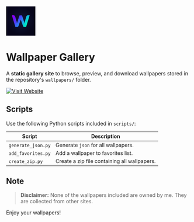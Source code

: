 <p>
  <img src="assets/icon.png" alt="Site Icon" width="80" />
</p>

# Wallpaper Gallery

A **static gallery site** to browse, preview, and download wallpapers stored in the repository's `wallpapers/` folder.

<p>
  <a href="https://fahim-foysal-097.github.io/wallpapers/" target="_blank">
    <img src="https://img.shields.io/badge/Visit%20Website-Click%20Here-blue?style=for-the-badge&logo=google-chrome" alt="Visit Website"/>
  </a>
</p>

## Scripts

Use the following Python scripts included in `scripts/`:

| Script             | Description                                  |
| ------------------ | -------------------------------------------- |
| `generate_json.py` | Generate `json` for all wallpapers.          |
| `add_favorites.py` | Add a wallpaper to favorites list.           |
| `create_zip.py`    | Create a zip file containing all wallpapers. |

## Note

> **Disclaimer:** None of the wallpapers included are owned by me. They are collected from other sites.

Enjoy your wallpapers!
